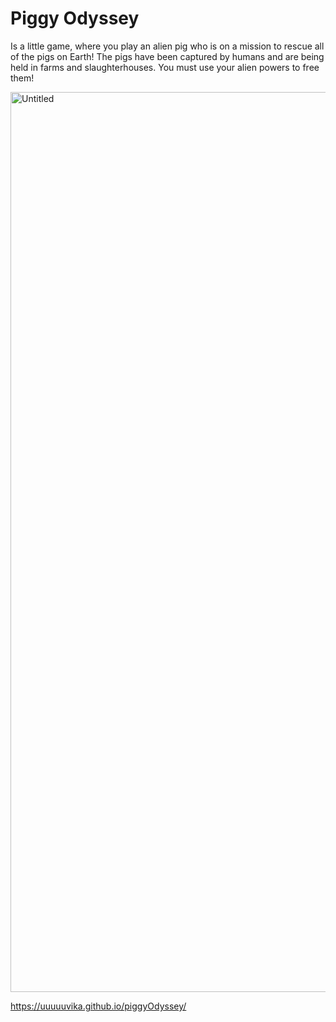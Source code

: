 # Piggy Odyssey

Is a little game, where you play an alien pig who is on a mission to rescue all of the pigs on Earth! The pigs have been captured by humans and are being held in farms and slaughterhouses. You must use your alien powers to free them!

<img width="1440" alt="Untitled" src="https://user-images.githubusercontent.com/47716922/210074587-665a418c-a652-43ea-86f5-875be8312669.png">

https://uuuuuvika.github.io/piggyOdyssey/
